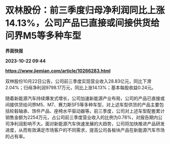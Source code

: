 # 双林股份：前三季度归母净利润同比上涨14.13%，公司产品已直接或间接供货给问界M5等多种车型
**界面快报**

**2023-10-22 09:44**

**https://www.jiemian.com/article/10266283.html**

双林股份10月22日公告，公司前三季度实现营业收入28.83亿元，同比下滑2.04%；归母净利润9798.17万元，同比上涨14.13%；基本每股收益0.24元。

随着新能源汽车持续爆发式增长，公司加速新能源产业布局，公司的产品已直接或间接供货给问界M5、M7、赛力斯SF5等多种车型，对上述车型供货的产品主要包括轮毂轴承、饰件产品、座椅水平驱动器等。前三季度，公司对上述车型配套累计销售金额为2254万元，占公司前三季度营业收入的比例为0.78%，对报告期内公司净利润影响不大。面对新能源汽车快速发展的大趋势，公司将加快推进产品研发进度，从而有效满足市场客户的不同需求，提高公司各板块产品在新能源汽车市场的占有率。
